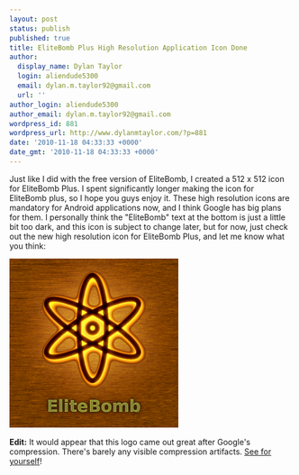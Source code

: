 ```yaml
---
layout: post
status: publish
published: true
title: EliteBomb Plus High Resolution Application Icon Done
author:
  display_name: Dylan Taylor
  login: aliendude5300
  email: dylan.m.taylor92@gmail.com
  url: ''
author_login: aliendude5300
author_email: dylan.m.taylor92@gmail.com
wordpress_id: 881
wordpress_url: http://www.dylanmtaylor.com/?p=881
date: '2010-11-18 04:33:33 +0000'
date_gmt: '2010-11-18 04:33:33 +0000'
---
```

<p>Just like I did with the free version of EliteBomb, I created a 512 x 512 icon for EliteBomb Plus. I spent significantly longer making the icon for EliteBomb plus, so I hope you guys enjoy it. These high resolution icons are mandatory for Android applications now, and I think Google has big plans for them. I personally think the "EliteBomb" text at the bottom is just a little bit too dark, and this icon is subject to change later, but for now, just check out the new high resolution icon for EliteBomb Plus, and let me know what you think:</p>
<p><a rel="attachment wp-att-882" href="http://www.dylanmtaylor.com/2010/11/18/elitebomb-plus-high-resolution-application-icon-done/elitebomb-hires-plus/"><img class="size-medium wp-image-882 alignnone" title="EliteBomb Plus High Resolution Application Icon" src="/images/blog/2010/11/elitebomb-hires-plus-300x300.png" alt="" width="300" height="300" /></a></p>
<p><strong>Edit:</strong> It would appear that this logo came out great after Google's compression. There's barely any visible compression artifacts. <a href="http://www.dylanmtaylor.com/?attachment_id=884">See for yourself</a>!</p>
